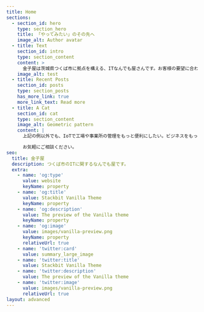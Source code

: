 ```yaml
---
title: Home
sections:
  - section_id: hero
    type: section_hero
    title: 「やってみたい」のその先へ
    image_alt: Author avatar
  - title: Text
    section_id: intro
    type: section_content
    content: >
      金子屋は茨城県つくば市に拠点を構える、ITなんでも屋さんです。お客様の要望に合わせてWebアプリケーション制作やホームページの作成、リモートワークの支援など幅広くIT技術を提供しています。
    image_alt: test
  - title: Recent Posts
    section_id: posts
    type: section_posts
    has_more_link: true
    more_link_text: Read more
  - title: A Cat
    section_id: cat
    type: section_content
    image_alt: Geometric pattern
    content: |
      上記の例以外でも、IoTで工場や事業所の管理をもっと便利にしたい。ビジネスをもっと改善したいけど、どうしたら良いのか分からないなど

      お気軽にご相談ください。
seo:
  title: 金子屋
  description: つくば市のITに関するなんでも屋です。
  extra:
    - name: 'og:type'
      value: website
      keyName: property
    - name: 'og:title'
      value: Stackbit Vanilla Theme
      keyName: property
    - name: 'og:description'
      value: The preview of the Vanilla theme
      keyName: property
    - name: 'og:image'
      value: images/vanilla-preview.png
      keyName: property
      relativeUrl: true
    - name: 'twitter:card'
      value: summary_large_image
    - name: 'twitter:title'
      value: Stackbit Vanilla Theme
    - name: 'twitter:description'
      value: The preview of the Vanilla theme
    - name: 'twitter:image'
      value: images/vanilla-preview.png
      relativeUrl: true
layout: advanced
---
```

